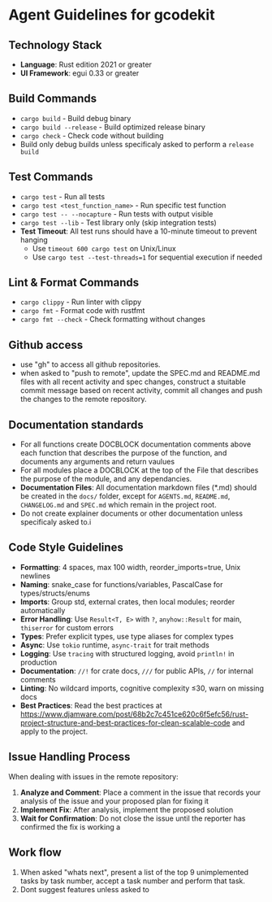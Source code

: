 # Agent Guidelines for gcodekit

## Technology Stack
- **Language**: Rust edition 2021 or greater
- **UI Framework**: egui 0.33 or greater

## Build Commands
- `cargo build` - Build debug binary
- `cargo build --release` - Build optimized release binary
- `cargo check` - Check code without building
- Build only debug builds unless specificaly asked to perform a `release build`


## Test Commands
- `cargo test` - Run all tests
- `cargo test <test_function_name>` - Run specific test function
- `cargo test -- --nocapture` - Run tests with output visible
- `cargo test --lib` - Test library only (skip integration tests)
- **Test Timeout**: All test runs should have a 10-minute timeout to prevent hanging
  - Use `timeout 600 cargo test` on Unix/Linux
  - Use `cargo test --test-threads=1` for sequential execution if needed

## Lint & Format Commands
- `cargo clippy` - Run linter with clippy
- `cargo fmt` - Format code with rustfmt
- `cargo fmt --check` - Check formatting without changes

## Github access
- use "gh" to access all github repositories. 
- when asked to "push to remote", update the SPEC.md and README.md files with all recent activity and spec changes,  construct a stuitable commit message based on recent activity, commit all changes and push the changes to the remote repository. 

## Documentation standards 
-  For all functions create DOCBLOCK documentation comments above each function that describes the purpose of the function, and documents any arguments and return vaulues
-  For all modules place a DOCBLOCK at the top of the File that describes the purpose of the module, and any dependancies.
-  **Documentation Files**: All documentation markdown files (*.md) should be created in the `docs/` folder, except for `AGENTS.md`, `README.md`, `CHANGELOG.md` and `SPEC.md` which remain in the project root. 
-  Do not create explainer documents or other documentation unless specificaly asked to.i


## Code Style Guidelines
- **Formatting**: 4 spaces, max 100 width, reorder_imports=true, Unix newlines
- **Naming**: snake_case for functions/variables, PascalCase for types/structs/enums
- **Imports**: Group std, external crates, then local modules; reorder automatically
- **Error Handling**: Use `Result<T, E>` with `?`, `anyhow::Result` for main, `thiserror` for custom errors
- **Types**: Prefer explicit types, use type aliases for complex types
- **Async**: Use `tokio` runtime, `async-trait` for trait methods
- **Logging**: Use `tracing` with structured logging, avoid `println!` in production
- **Documentation**: `//!` for crate docs, `///` for public APIs, `//` for internal comments
- **Linting**: No wildcard imports, cognitive complexity ≤30, warn on missing docs
- **Best Practices**: Read the best practices at https://www.djamware.com/post/68b2c7c451ce620c6f5efc56/rust-project-structure-and-best-practices-for-clean-scalable-code and apply to the project.

## Issue Handling Process
When dealing with issues in the remote repository:
1. **Analyze and Comment**: Place a comment in the issue that records your analysis of the issue and your proposed plan for fixing it
2. **Implement Fix**: After analysis, implement the proposed solution
3. **Wait for Confirmation**: Do not close the issue until the reporter has confirmed the fix is working a

## Work flow

1. When asked "whats next", present a list of the top 9 unimplemented tasks by task number, accept a task number and perform that task. 
2. Dont suggest features unless asked to 
